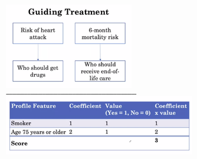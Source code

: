 ![img](https://github.com/AyaKhaledYousef/AI-for-Medicine-Specialization-Coursera/blob/main/AI%20for%20Medicine%20Specialization/2-%20AI%20for%20Medical%20Prognosis/Week%201/images/1.png)
ــــــــــــــــــــــــــــــــــــــــــــــــــــــــــــــــــــــــــــــــــــــ
![img2](https://github.com/AyaKhaledYousef/AI-for-Medicine-Specialization-Coursera/blob/main/AI%20for%20Medicine%20Specialization/2-%20AI%20for%20Medical%20Prognosis/Week%201/images/2.png)
